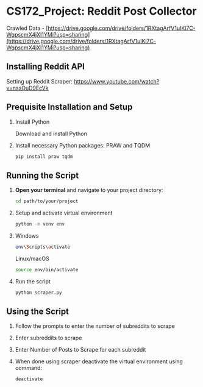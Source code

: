 # CS172_Project: Reddit Post Collector

Crawled Data - [https://drive.google.com/drive/folders/1RXtagArfV1uIKl7C-WqpscmX4jXI1YMi?usp=sharing](https://drive.google.com/drive/folders/1RXtagArfV1uIKl7C-WqpscmX4jXI1YMi?usp=sharing)

## Installing Reddit API
Setting up Reddit Scraper: https://www.youtube.com/watch?v=nssOuD9EcVk

## Prequisite Installation and Setup

1. Install Python
   
   Download and install Python


2. Install necessary Python packages: PRAW and TQDM
   ```bash
   pip install praw tqdm

## Running the Script
1. **Open your terminal** and navigate to your project directory:
   ```bash
   cd path/to/your/project

2. Setup and activate virtual environment
   ```bash
   python -m venv env
   
3. Windows
   ```bash
   env\Scripts\activate
   ```
   Linux/macOS
   ```bash
   source env/bin/activate
4. Run the script
   ```bash
   python scraper.py

## Using the Script

1. Follow the prompts to enter the number of subreddits to scrape
2. Enter subreddits to scrape
3. Enter Number of Posts to Scrape for each subreddit

5. When done using scraper deactivate the virtual environment using command:
   ```bash
   deactivate
